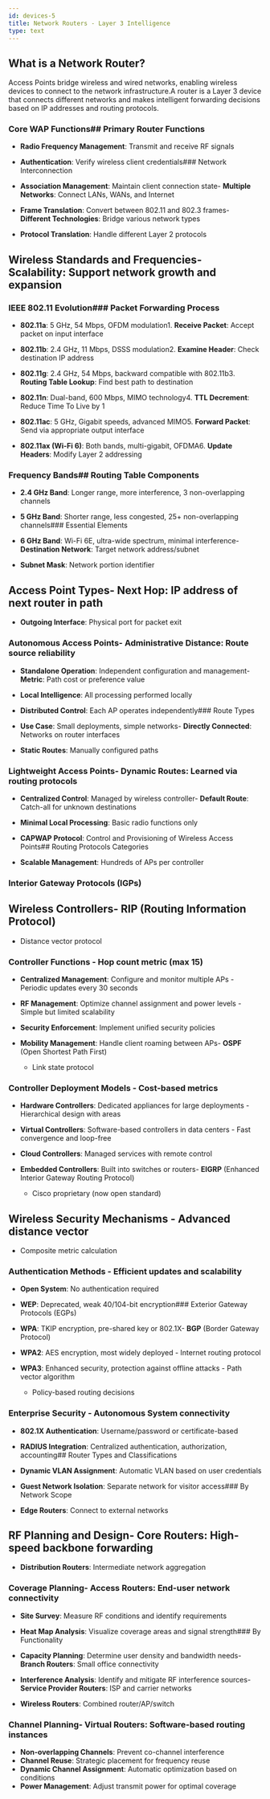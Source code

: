 ```yaml
---
id: devices-5
title: Network Routers - Layer 3 Intelligence
type: text
---
```


## What is a Network Router?



Access Points bridge wireless and wired networks, enabling wireless devices to connect to the network infrastructure.A router is a Layer 3 device that connects different networks and makes intelligent forwarding decisions based on IP addresses and routing protocols.



### Core WAP Functions## Primary Router Functions

- **Radio Frequency Management**: Transmit and receive RF signals

- **Authentication**: Verify wireless client credentials### Network Interconnection

- **Association Management**: Maintain client connection state- **Multiple Networks**: Connect LANs, WANs, and Internet

- **Frame Translation**: Convert between 802.11 and 802.3 frames- **Different Technologies**: Bridge various network types

- **Protocol Translation**: Handle different Layer 2 protocols

## Wireless Standards and Frequencies- **Scalability**: Support network growth and expansion



### IEEE 802.11 Evolution### Packet Forwarding Process

- **802.11a**: 5 GHz, 54 Mbps, OFDM modulation1. **Receive Packet**: Accept packet on input interface

- **802.11b**: 2.4 GHz, 11 Mbps, DSSS modulation2. **Examine Header**: Check destination IP address

- **802.11g**: 2.4 GHz, 54 Mbps, backward compatible with 802.11b3. **Routing Table Lookup**: Find best path to destination

- **802.11n**: Dual-band, 600 Mbps, MIMO technology4. **TTL Decrement**: Reduce Time To Live by 1

- **802.11ac**: 5 GHz, Gigabit speeds, advanced MIMO5. **Forward Packet**: Send via appropriate output interface

- **802.11ax (Wi-Fi 6)**: Both bands, multi-gigabit, OFDMA6. **Update Headers**: Modify Layer 2 addressing



### Frequency Bands## Routing Table Components

- **2.4 GHz Band**: Longer range, more interference, 3 non-overlapping channels

- **5 GHz Band**: Shorter range, less congested, 25+ non-overlapping channels### Essential Elements

- **6 GHz Band**: Wi-Fi 6E, ultra-wide spectrum, minimal interference- **Destination Network**: Target network address/subnet

- **Subnet Mask**: Network portion identifier

## Access Point Types- **Next Hop**: IP address of next router in path

- **Outgoing Interface**: Physical port for packet exit

### Autonomous Access Points- **Administrative Distance**: Route source reliability

- **Standalone Operation**: Independent configuration and management- **Metric**: Path cost or preference value

- **Local Intelligence**: All processing performed locally

- **Distributed Control**: Each AP operates independently### Route Types

- **Use Case**: Small deployments, simple networks- **Directly Connected**: Networks on router interfaces

- **Static Routes**: Manually configured paths

### Lightweight Access Points- **Dynamic Routes**: Learned via routing protocols

- **Centralized Control**: Managed by wireless controller- **Default Route**: Catch-all for unknown destinations

- **Minimal Local Processing**: Basic radio functions only

- **CAPWAP Protocol**: Control and Provisioning of Wireless Access Points## Routing Protocols Categories

- **Scalable Management**: Hundreds of APs per controller

### Interior Gateway Protocols (IGPs)

## Wireless Controllers- **RIP** (Routing Information Protocol)

  - Distance vector protocol

### Controller Functions  - Hop count metric (max 15)

- **Centralized Management**: Configure and monitor multiple APs  - Periodic updates every 30 seconds

- **RF Management**: Optimize channel assignment and power levels  - Simple but limited scalability

- **Security Enforcement**: Implement unified security policies

- **Mobility Management**: Handle client roaming between APs- **OSPF** (Open Shortest Path First)

  - Link state protocol

### Controller Deployment Models  - Cost-based metrics

- **Hardware Controllers**: Dedicated appliances for large deployments  - Hierarchical design with areas

- **Virtual Controllers**: Software-based controllers in data centers  - Fast convergence and loop-free

- **Cloud Controllers**: Managed services with remote control

- **Embedded Controllers**: Built into switches or routers- **EIGRP** (Enhanced Interior Gateway Routing Protocol)

  - Cisco proprietary (now open standard)

## Wireless Security Mechanisms  - Advanced distance vector

  - Composite metric calculation

### Authentication Methods  - Efficient updates and scalability

- **Open System**: No authentication required

- **WEP**: Deprecated, weak 40/104-bit encryption### Exterior Gateway Protocols (EGPs)

- **WPA**: TKIP encryption, pre-shared key or 802.1X- **BGP** (Border Gateway Protocol)

- **WPA2**: AES encryption, most widely deployed  - Internet routing protocol

- **WPA3**: Enhanced security, protection against offline attacks  - Path vector algorithm

  - Policy-based routing decisions

### Enterprise Security  - Autonomous System connectivity

- **802.1X Authentication**: Username/password or certificate-based

- **RADIUS Integration**: Centralized authentication, authorization, accounting## Router Types and Classifications

- **Dynamic VLAN Assignment**: Automatic VLAN based on user credentials

- **Guest Network Isolation**: Separate network for visitor access### By Network Scope

- **Edge Routers**: Connect to external networks

## RF Planning and Design- **Core Routers**: High-speed backbone forwarding

- **Distribution Routers**: Intermediate network aggregation

### Coverage Planning- **Access Routers**: End-user network connectivity

- **Site Survey**: Measure RF conditions and identify requirements

- **Heat Map Analysis**: Visualize coverage areas and signal strength### By Functionality

- **Capacity Planning**: Determine user density and bandwidth needs- **Branch Routers**: Small office connectivity

- **Interference Analysis**: Identify and mitigate RF interference sources- **Service Provider Routers**: ISP and carrier networks

- **Wireless Routers**: Combined router/AP/switch

### Channel Planning- **Virtual Routers**: Software-based routing instances
- **Non-overlapping Channels**: Prevent co-channel interference
- **Channel Reuse**: Strategic placement for frequency reuse
- **Dynamic Channel Assignment**: Automatic optimization based on conditions
- **Power Management**: Adjust transmit power for optimal coverage